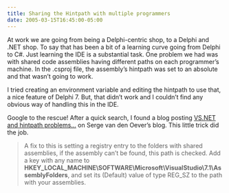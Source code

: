 ```yaml
---
title: Sharing the Hintpath with multiple programmers
date: 2005-03-15T16:45:00-05:00
---
```

At work we are going from being a Delphi-centric shop, to a Delphi and .NET shop. To say that has been a bit of a learning curve going from Delphi to C#. Just learning the IDE is a substantial task. One problem we had was with shared code assemblies having different paths on each programmer&#8217;s machine. In the .csproj file, the assembly&#8217;s hintpath was set to an absolute and that wasn&#8217;t going to work.

I tried creating an environment variable and editing the hintpath to use that, a nice feature of Delphi 7. But, that didn&#8217;t work and I couldn&#8217;t find any obvious way of handling this in the IDE.

Google to the rescue! After a quick search, I found a blog posting [VS.NET and hintpath problems&#8230;](http://weblogs.asp.net/soever/archive/2005/01/19/355922.aspx) on Serge van den Oever&#8217;s blog. This little trick did the job.

> <span>A fix to this is setting a registry entry to the folders with shared assemblies, if the assembly can&#8217;t be found, this path is checked. Add a key with any name to<br /><strong>HKEY_LOCAL_MACHINE\SOFTWARE\Microsoft\VisualStudio\7.1\AssemblyFolders</strong>, and set its (Default) value of type REG_SZ to the path with your assemblies.</span>
